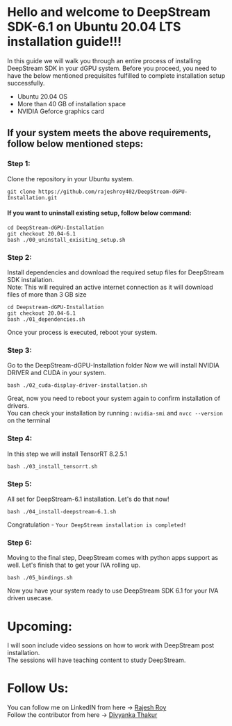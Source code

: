 # Hello and welcome to DeepStream SDK-6.1 on Ubuntu 20.04 LTS installation guide!!!

In this guide we will walk you through an entire process of installing DeepStream SDK in your dGPU system. Before you proceed, you need to have the below mentioned prequisites fulfilled to complete installation setup successfully.

* Ubuntu 20.04 OS
* More than 40 GB of installation space
* NVIDIA Geforce graphics card

## If your system meets the above requirements, follow below mentioned steps:
### Step 1:
Clone the repository in your Ubuntu system.

```
git clone https://github.com/rajeshroy402/DeepStream-dGPU-Installation.git
```

#### If you want to uninstall existing setup, follow below command:
```
cd DeepStream-dGPU-Installation
git checkout 20.04-6.1
bash ./00_uninstall_exisiting_setup.sh
```

### Step 2:
Install dependencies and download the required setup files for DeepStream SDK installation. <br />
Note: This will required an active internet connection as it will download files of more than 3 GB size

```
cd Deepstream-dGPU-Installation
git checkout 20.04-6.1
bash ./01_dependencies.sh
```
Once your process is executed, reboot your system.

### Step 3:
Go to the DeepStream-dGPU-Installation folder
Now we will install NVIDIA DRIVER and CUDA in your system. <br/>

```
bash ./02_cuda-display-driver-installation.sh
```
Great, now you need to reboot your system again to confirm installation of drivers. <br/>
You can check your installation by running :  `nvidia-smi` and `nvcc --version` on the terminal

### Step 4:
In this step we will install TensorRT 8.2.5.1 <br/>

```
bash ./03_install_tensorrt.sh
```

### Step 5:
All set for DeepStream-6.1 installation. Let's do that now! <br/>

```
bash ./04_install-deepstream-6.1.sh
```
Congratulation - 
`Your DeepStream installation is completed!`


### Step 6:
Moving to the final step, DeepStream comes with python apps support as well. Let's finish that to get your IVA rolling up.

```
bash ./05_bindings.sh
```
Now you have your system ready to use DeepStream SDK 6.1 for your IVA driven usecase.

# Upcoming:
I will soon include video sessions on how to work with DeepStream post installation. <br/>
The sessions will have teaching content to study DeepStream.

# Follow Us:

You can follow me on LinkedIN from here -> <a href="https://linkedin.com/IN/rajeshroy402">Rajesh Roy</a> <br/>
Follow the contributor from here -> <a href="https://www.linkedin.com/in/divyanka-thakur-366aa5194/">Divyanka Thakur</a>
